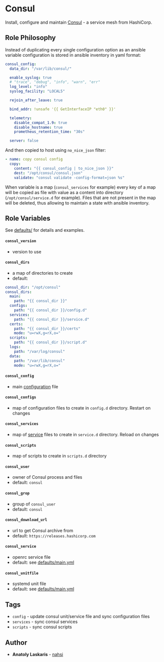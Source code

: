 # Consul
Install, configure and maintain [Consul](https://www.consul.io) - a service mesh from HashiCorp.

## Role Philosophy
Instead of duplicating every single configuration option as an ansible variable configuration is stored in ansible inventory in yaml format:
```yml
consul_config: 
  data_dir: "/var/lib/consul/"

  enable_syslog: true
  # "trace", "debug", "info", "warn", "err"
  log_level: "info"
  syslog_facility: "LOCAL5"

  rejoin_after_leave: true

  bind_addr: !unsafe '{{ GetInterfaceIP "eth0" }}'

  telemetry:
    disable_compat_1.9: true
    disable_hostname: true
    prometheus_retention_time: "30s"

  server: false
```

And then copied to host using `no_nice_json` filter:
```yml
- name: copy consul config
  copy:
    content: "{{ consul_config | to_nice_json }}"
    dest: "/opt/consul/consul.json"
    validate: "consul validate -config-format=json %s"
```

When variable is a map (`consul_services` for example) every key of a map will be copied as file with value as a content into directory (`/opt/consul/service.d` for example). Files that are not present in the map will be deleted, thus allowing to maintain a state with ansible inventory.

## Role Variables
See [defaults/](defaults/) for details and examples.

#### `consul_version`
- version to use
#### `consul_dirs`
- a map of directories to create
- default:
```yml
consul_dir: "/opt/consul"
consul_dirs:
  main:
    path: "{{ consul_dir }}"
  configs:
    path: "{{ consul_dir }}/config.d"
  services:
    path: "{{ consul_dir }}/service.d"
  certs:
    path: "{{ consul_dir }}/certs"
    mode: "u=rwX,g=rX,o="
  scripts:
    path: "{{ consul_dir }}/script.d"
  logs:
    path: "/var/log/consul"
  data:
    path: "/var/lib/consul"
    mode: "u=rwX,g=rX,o="
```
#### `consul_config`
- main [configuration](https://www.consul.io/docs/agent/options) file
#### `consul_configs`
- map of configuration files to create in `config.d` directory. Restart on changes
#### `consul_services`
- map of [service](https://www.consul.io/docs/discovery/services) files to create in `service.d` directory. Reload on changes
#### `consul_scripts`
- map of scripts to create in `scripts.d` directory
#### `consul_user`
- owner of Consul process and files
- default: `consul`
#### `consul_grop`
- group of `consul_user`
- default: `consul`
#### `consul_download_url`
- url to get Consul archive from
- default: `https://releases.hashicorp.com`
#### `consul_service`
- openrc service file
- default: see [defaults/main.yml](defaults/main.yml)
#### `consul_unitfile`
- systemd unit file
- default: see [defaults/main.yml](defaults/main.yml)

## Tags
* `config` - update consul unit/service file and sync configuration files
* `services` - sync consul services
* `scripts` - sync consul scripts

## Author
* **Anatoly Laskaris** - [nahsi](https://github.com/nahsi)
